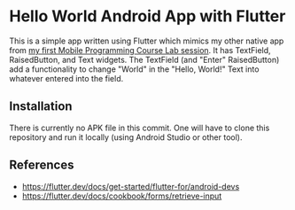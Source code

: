 # Hello World Android App with Flutter
This is a simple app written using Flutter which mimics my other native app from [my first Mobile Programming Course Lab session](https://github.com/Kc-codetalker/learn-tktpl-1706039976). It has TextField, RaisedButton, and Text widgets. The TextField (and "Enter" RaisedButton) add a functionality to change "World" in the "Hello, World!" Text into whatever entered into the field.

## Installation
There is currently no APK file in this commit. One will have to clone this repository and run it locally (using Android Studio or other tool).

## References
* https://flutter.dev/docs/get-started/flutter-for/android-devs
* https://flutter.dev/docs/cookbook/forms/retrieve-input

